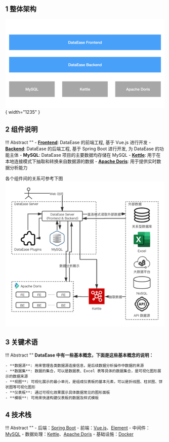 ## 1 整体架构

![整体架构](./img/system-arch.png){ width="1235" }

## 2 组件说明

!!! Abstract ""
    - **[Frontend](https://github.com/dataease/dataease/tree/main/frontend)**: DataEase 的前端工程, 基于 Vue.js 进行开发
    - **[Backend](https://github.com/dataease/dataease/tree/main/backend)**: DataEase 的后端工程, 基于 Spring Boot 进行开发, 为 DataEase 的功能主体
    - **MySQL**: DataEase 项目的主要数据均存储在 MySQL
    - **[Kettle](https://github.com/pentaho/pentaho-kettle)**: 用于在本地连接模式下抽取和转换来自数据源的数据
    - **[Apache Doris](https://github.com/apache/incubator-doris/)**: 用于提供实时数据分析能力

各个组件间的关系可参考下图  
![组件说明](./img/components.png)

## 3 关键术语

!!! Abstract ""
    **DataEase 中有一些基本概念，下面是这些基本概念的说明：**

    - **数据源**: 用来管理各类数据源连接信息，是后续数据分析操作中数据的来源
    - **数据集**: 数据的集合，可以是数据表、Excel 表等具体的数据集合，是可视化图形展示的数据来源
    - **视图**: 可视化展示的最小单元，是组成仪表板的基本元素，可以是折线图、柱状图、饼状图等可视化图形
    - **仪表板**: 通过可视化效果展示具体数据常见的图形面板
    - **模板**: 可用来快速构建仪表板的数据及样式模板
    
## 4 技术栈

!!! Abstract ""
    - 后端：[Spring Boot](https://spring.io/projects/spring-boot)
    - 前端：[Vue.js](https://vuejs.org/)、[Element](https://element.eleme.cn/)
    - 中间件：[MySQL](https://www.mysql.com/)
    - 数据处理：[Kettle](https://github.com/pentaho/pentaho-kettle)、[Apache Doris](https://github.com/apache/incubator-doris/)
    - 基础设施：[Docker](https://www.docker.com/)
